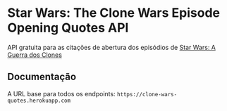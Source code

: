 # Star Wars: The Clone Wars Episode Opening Quotes API
API gratuita para as citações de abertura dos episódios de [Star Wars: A Guerra dos Clones](https://g.co/kgs/7266TV)

## Documentação

A URL base para todos os endpoints: ```https://clone-wars-quotes.herokuapp.com```
